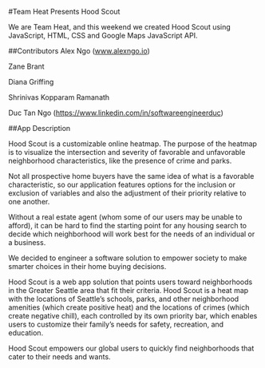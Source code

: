 #Team Heat Presents Hood Scout

We are Team Heat, and this weekend we created Hood Scout using JavaScript, HTML, CSS and Google Maps JavaScript API.

##Contributors
Alex Ngo (www.alexngo.io)

Zane Brant

Diana Griffing

Shrinivas Kopparam Ramanath

Duc Tan Ngo (https://www.linkedin.com/in/softwareengineerduc)

##App Description

Hood Scout is a customizable online heatmap. The purpose of the heatmap is to visualize the intersection and severity of favorable and unfavorable neighborhood characteristics, like the presence of crime and parks.

Not all prospective home buyers have the same idea of what is a favorable characteristic, so our application features options for the inclusion or exclusion of variables and also the adjustment of their priority relative to one another.

Without a real estate agent (whom some of our users may be unable to afford), it can be hard to find the starting point for any housing search to decide which neighborhood will work best for the needs of an individual or a business.

We decided to engineer a software solution to empower society to make smarter choices in their home buying decisions.

Hood Scout is a web app solution that points users toward neighborhoods in the Greater Seattle area that fit their criteria. Hood Scout is a heat map with the locations of Seattle’s schools, parks, and other neighborhood amenities (which create positive heat) and the locations of crimes (which create negative chill), each controlled by its own priority bar, which enables users to customize their family’s needs for safety, recreation, and education.

Hood Scout empowers our global users to quickly find neighborhoods that cater to their needs and wants.
